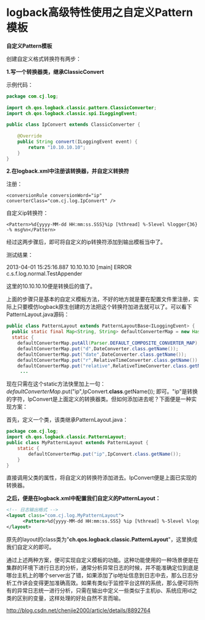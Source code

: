# logback高级特性使用之自定义Pattern模板

**自定义Pattern模板**

创建自定义格式转换符有两步：

**1.写一个转换器类，继承ClassicConvert**

示例代码：

```java
package com.cj.log;  
  
import ch.qos.logback.classic.pattern.ClassicConverter;  
import ch.qos.logback.classic.spi.ILoggingEvent;  
  
public class IpConvert extends ClassicConverter {  
  
    @Override  
    public String convert(ILoggingEvent event) {  
        return "10.10.10.10";  
    }  
}  
```

**2.在logback.xml中注册该转换器，并自定义转换符**

注册：

```
<conversionRule conversionWord="ip" converterClass="com.cj.log.IpConvert" />
```

自定义ip转换符：

```
<Pattern>%d{yyyy-MM-dd HH:mm:ss.SSS}%ip [%thread] %-5level %logger{36} -% msg%n</Pattern>
```

经过这两步骤后，即可将自定义的ip转换符添加到输出模板当中了。

测试结果：

2013-04-01 15:25:16.887 10.10.10.10 [main] ERROR c.s.f.log.normal.TestAppender

这里的10.10.10.10便是转换后的值了。

上面的步骤只是基本的自定义模板方法，不好的地方就是要在配置文件里注册，实际上只要模仿logback原生创建的方法把这个转换符加进去就可以了。可以看下PatternLayout.java源码：

```Java
public class PatternLayout extends PatternLayoutBase<ILoggingEvent> {  
  public static final Map<String, String> defaultConverterMap = new HashMap<String, String>();  
  static {  
    defaultConverterMap.putAll(Parser.DEFAULT_COMPOSITE_CONVERTER_MAP);  
    defaultConverterMap.put("d",DateConverter.class.getName());  
    defaultConverterMap.put("date",DateConverter.class.getName());  
    defaultConverterMap.put("r",RelativeTimeConverter.class.getName());  
    defaultConverterMap.put("relative",RelativeTimeConverter.class.getName());  
     ...  
```

现在只需在这个static方法快里加上一句：
*defaultConverterMap*.put("ip",IpConvert.**class**.getName());
即可。"ip"是转换的字符，IpConvert是上面定义的转换器类。但如何添加进去呢？下面便是一种实现方案：

首先，定义一个类，该类继承PatternLayout.java：

```Java
package com.cj.log;  
import ch.qos.logback.classic.PatternLayout;  
public class MyPatternLayout extends PatternLayout {  
    static {  
        defaultConverterMap.put("ip",IpConvert.class.getName());  
    }  
}  
```

直接调用父类的属性，将自定义的转换符添加进去。IpConvert便是上面已实现的转换器。

**之后，便是在logback.xml中配置我们自定义的PatternLayout：**

```Xml
<!-- 日志输出格式 -->  
<layout class="com.cj.log.MyPatternLayout">  
      <Pattern>%d{yyyy-MM-dd HH:mm:ss.SSS} %ip [%thread] %-5level %logger{36} -%msg%n</Pattern>  
</layout>  
```

原先的layout的class类为"**ch.qos.logback.classic.PatternLayout**"，这里换成我们自定义的即可。

 

通过上述两种方案，便可实现自定义模板的功能。这种功能使用的一种场景便是在集群的环境下进行日志的分析，通常分析异常日志的时候，并不能准确定位到底是哪台主机上的哪个server出了错，如果添加了ip地址信息到日志中去，那么日志分析工作讲会变得更加准确高效。如果有类似于监控平台这样的系统，那么便可将所有的异常日志统一进行分析，只需在输出中定义一些类似于主机ip、系统应用id之类的区别的变量，这样处理的好处自然不言而喻。





http://blog.csdn.net/chenjie2000/article/details/8892764